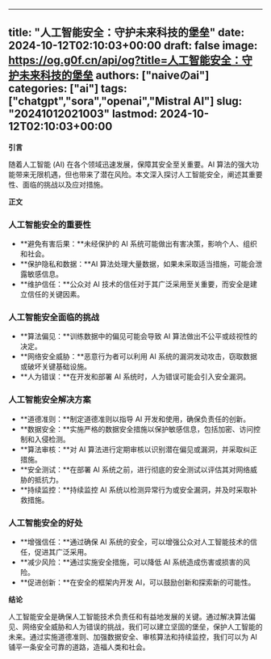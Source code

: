 
---
title: "人工智能安全：守护未来科技的堡垒"
date: 2024-10-12T02:10:03+00:00
draft: false
image: https://og.g0f.cn/api/og?title=人工智能安全：守护未来科技的堡垒
authors: ["naiveのai"]
categories: ["ai"]
tags: ["chatgpt","sora","openai","Mistral AI"]
slug: "20241012021003"
lastmod: 2024-10-12T02:10:03+00:00
---
**引言**

随着人工智能 (AI) 在各个领域迅速发展，保障其安全至关重要。AI 算法的强大功能带来无限机遇，但也带来了潜在风险。本文深入探讨人工智能安全，阐述其重要性、面临的挑战以及应对措施。

**正文**

### 人工智能安全的重要性

* **避免有害后果：**未经保护的 AI 系统可能做出有害决策，影响个人、组织和社会。
* **保护隐私和数据：**AI 算法处理大量数据，如果未采取适当措施，可能会泄露敏感信息。
* **维护信任：**公众对 AI 技术的信任对于其广泛采用至关重要，而安全是建立信任的关键因素。

### 人工智能安全面临的挑战

* **算法偏见：**训练数据中的偏见可能会导致 AI 算法做出不公平或歧视性的决定。
* **网络安全威胁：**恶意行为者可以利用 AI 系统的漏洞发动攻击，窃取数据或破坏关键基础设施。
* **人为错误：**在开发和部署 AI 系统时，人为错误可能会引入安全漏洞。

### 人工智能安全解决方案

* **道德准则：**制定道德准则以指导 AI 开发和使用，确保负责任的创新。
* **数据安全：**实施严格的数据安全措施以保护敏感信息，包括加密、访问控制和入侵检测。
* **算法审核：**对 AI 算法进行定期审核以识别潜在偏见或漏洞，并采取纠正措施。
* **安全测试：**在部署 AI 系统之前，进行彻底的安全测试以评估其对网络威胁的抵抗力。
* **持续监控：**持续监控 AI 系统以检测异常行为或安全漏洞，并及时采取补救措施。

### 人工智能安全的好处

* **增强信任：**通过确保 AI 系统的安全，可以增强公众对人工智能技术的信任，促进其广泛采用。
* **减少风险：**通过实施安全措施，可以降低 AI 系统造成伤害或损害的风险。
* **促进创新：**在安全的框架内开发 AI，可以鼓励创新和探索新的可能性。

**结论**

人工智能安全是确保人工智能技术负责任和有益地发展的关键。通过解决算法偏见、网络安全威胁和人为错误的挑战，我们可以建立坚固的堡垒，保护人工智能的未来。通过实施道德准则、加强数据安全、审核算法和持续监控，我们可以为 AI 铺平一条安全可靠的道路，造福人类和社会。